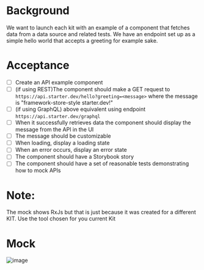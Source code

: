 # Background

We want to launch each kit with an example of a component that fetches data from a data source and related tests. We have an endpoint set up as a simple hello world that accepts a greeting for example sake.

# Acceptance

- [ ] Create an API example component
- [ ] (if using REST)The component should make a GET request to `https://api.starter.dev/hello?greeting=<message>` where the message is "framework-store-style starter.dev!"
- [ ] (if using GraphQL) above equivalent using endpoint `https://api.starter.dev/graphql`
- [ ] When it successfully retrieves data the component should display the message from the API in the UI
- [ ] The message should be customizable
- [ ] When loading, display a loading state
- [ ] When an error occurs, display an error state
- [ ] The component should have a Storybook story
- [ ] The component should have a set of reasonable tests demonstrating how to mock APIs

# Note:

The mock shows RxJs but that is just because it was created for a different KIT. Use the tool chosen for you current Kit

# Mock

![image](https://user-images.githubusercontent.com/1815379/161786419-e05675bf-5fb8-42f6-ac0d-c23226d2e6cc.png)
